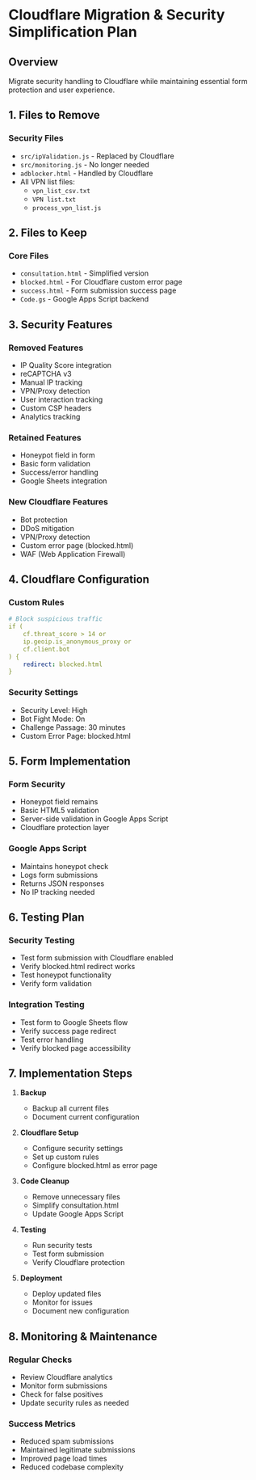 # Cloudflare Migration & Security Simplification Plan

## Overview
Migrate security handling to Cloudflare while maintaining essential form protection and user experience.

## 1. Files to Remove

### Security Files
- `src/ipValidation.js` - Replaced by Cloudflare
- `src/monitoring.js` - No longer needed
- `adblocker.html` - Handled by Cloudflare
- All VPN list files:
  - `vpn_list_csv.txt`
  - `VPN list.txt`
  - `process_vpn_list.js`

## 2. Files to Keep

### Core Files
- `consultation.html` - Simplified version
- `blocked.html` - For Cloudflare custom error page
- `success.html` - Form submission success page
- `Code.gs` - Google Apps Script backend

## 3. Security Features

### Removed Features
- IP Quality Score integration
- reCAPTCHA v3
- Manual IP tracking
- VPN/Proxy detection
- User interaction tracking
- Custom CSP headers
- Analytics tracking

### Retained Features
- Honeypot field in form
- Basic form validation
- Success/error handling
- Google Sheets integration

### New Cloudflare Features
- Bot protection
- DDoS mitigation
- VPN/Proxy detection
- Custom error page (blocked.html)
- WAF (Web Application Firewall)

## 4. Cloudflare Configuration

### Custom Rules
```yaml
# Block suspicious traffic
if (
    cf.threat_score > 14 or
    ip.geoip.is_anonymous_proxy or
    cf.client.bot
) {
    redirect: blocked.html
}
```

### Security Settings
- Security Level: High
- Bot Fight Mode: On
- Challenge Passage: 30 minutes
- Custom Error Page: blocked.html

## 5. Form Implementation

### Form Security
- Honeypot field remains
- Basic HTML5 validation
- Server-side validation in Google Apps Script
- Cloudflare protection layer

### Google Apps Script
- Maintains honeypot check
- Logs form submissions
- Returns JSON responses
- No IP tracking needed

## 6. Testing Plan

### Security Testing
- Test form submission with Cloudflare enabled
- Verify blocked.html redirect works
- Test honeypot functionality
- Verify form validation

### Integration Testing
- Test form to Google Sheets flow
- Verify success page redirect
- Test error handling
- Verify blocked page accessibility

## 7. Implementation Steps

1. **Backup**
   - Backup all current files
   - Document current configuration

2. **Cloudflare Setup**
   - Configure security settings
   - Set up custom rules
   - Configure blocked.html as error page

3. **Code Cleanup**
   - Remove unnecessary files
   - Simplify consultation.html
   - Update Google Apps Script

4. **Testing**
   - Run security tests
   - Test form submission
   - Verify Cloudflare protection

5. **Deployment**
   - Deploy updated files
   - Monitor for issues
   - Document new configuration

## 8. Monitoring & Maintenance

### Regular Checks
- Review Cloudflare analytics
- Monitor form submissions
- Check for false positives
- Update security rules as needed

### Success Metrics
- Reduced spam submissions
- Maintained legitimate submissions
- Improved page load times
- Reduced codebase complexity